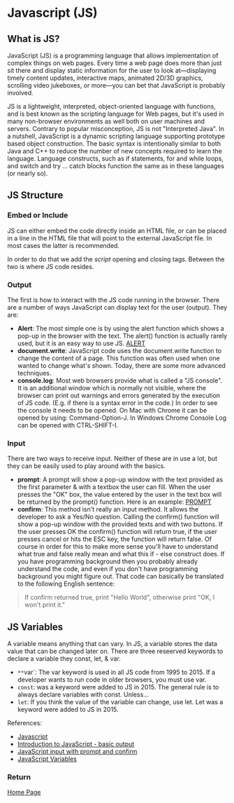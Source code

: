 # Javascript (JS)

## What is JS?

JavaScript (JS) is a programming language that allows implementation of complex things on web pages. Every time a web page does more than just sit there and display static information for the user to look at—displaying timely content updates, interactive maps, animated 2D/3D graphics, scrolling video jukeboxes, or more—you can bet that JavaScript is probably involved.

JS is a lightweight, interpreted, object-oriented language with functions, and is best known as the scripting language for Web pages, but it's used in many non-browser environments as well  both on user machines and servers. Contrary to popular misconception, JS is not "Interpreted Java". In a nutshell, JavaScript is a dynamic scripting language supporting prototype based object construction. The basic syntax is intentionally similar to both Java and C++ to reduce the number of new concepts required to learn the language. Language constructs, such as if statements, for and while loops, and switch and try ... catch blocks function the same as in these languages (or nearly so).

## JS Structure

### Embed or Include

JS can either embed the code directly inside an HTML file, or can be placed in a line in the HTML file that will point to the external JavaScript file. In most cases the latter is recommended.

In order to do that we add the *script* opening and closing tags. Between the two is where JS code resides.

### Output

The first is how to interact with the JS code running in the browser. There are a number of ways JavaScript can display text for the user (output). They are:

- **Alert**: The most simple one is by using the alert function which shows a pop-up in the browser with the text. The alert() function is actually rarely used, but it is an easy way to use JS.
[ALERT](https://code-maven.com/try/examples/js/alert.html)
- **document.write**: JavaScript code uses the document.write function to change the content of a page. This function was often used when one wanted to change what's shown. Today, there are some more advanced techniques.
- **console.log**: Most web browsers provide what is called a "JS console". It is an additional window which is normally not visible, where the browser can print out warnings and errors generated by the execution of JS code. (E.g. if there is a syntax error in the code.) In order to see the console it needs to be opened. On Mac with Chrome it can be opened by using: Command-Option-J. In Windows Chrome Console Log can be opened with CTRL-SHIFT-I.

### Input

There are two ways to receive input. Neither of these are in use a lot, but they can be easily used to play around with the basics.

- **prompt**: A prompt will show a pop-up window with the text provided as the first parameter & with a textbox the user can fill. When the user presses the "OK" box, the value entered by the user in the text box will be returned by the prompt() function. Here is an example:
[PROMPT](https://code-maven.com/try/examples/js/prompt.html)
- **confirm**: This method isn't really an input method. It allows the developer to ask a Yes/No question. Calling the confirm() function will show a pop-up window with the provided texts and with two buttons. If the user presses OK the confirm() function will return true, if the user presses cancel or hits the ESC key, the function will return false.
Of course in order for this to make more sense you'll have to understand what true and false really mean and what this if - else construct does. If you have programming background then you probably already understand the code, and even if you don't have programming background you might figure out.
That code can basically be translated to the following English sentence:

> If confirm returned true, print "Hello World", otherwise print "OK, I won't print it."

## JS Variables

A variable means anything that can vary. In JS, a variable stores the data value that can be changed later on. There are three reseerved keywords to declare a variable they const, let, & var.

- `**`var`: The var keyword is used in all JS code from 1995 to 2015. If a developer wants to run code in older browsers, you must use var.
- `const`: was a keyword were added to JS in 2015. The general rule is to always declare variables with const. Unless...
- `let`: If you think the value of the variable can change, use let. Let was a keyword were added to JS in 2015.

References:

- [Javascript](https://developer.mozilla.org/en-US/docs/Web/JavaScript)
- [Introduction to JavaScript - basic output](https://code-maven.com/introduction-to-javascript)
- [JavaScript input with prompt and confirm](https://code-maven.com/javascript-input-with-prompt-and-confirm)
- [JavaScript Variables](https://www.w3schools.com/js/js_variables.asp)

### Return

[Home Page](README.md)

